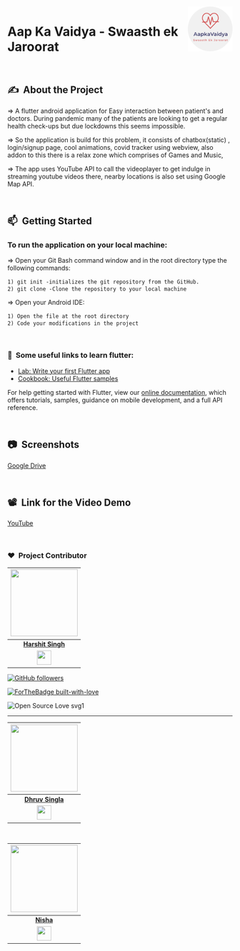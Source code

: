 <img src="assets/images/logo.png" align="right" alt="Image" height="100" width="100" />


# Aap Ka Vaidya - Swaasth ek Jaroorat

<br>

## ✍&nbsp;  About the Project

=> A flutter android application for Easy interaction between patient's and doctors. During pandemic many of the patients are looking to get a regular health check-ups but due lockdowns this seems impossible.


=> So the application is build for this problem, it consists of chatbox(static) , login/signup page, cool animations, covid tracker using webview, also addon to this there is a relax zone which comprises of Games and Music,


=> The app uses YouTube API to call the videoplayer to get indulge in streaming youtube videos there, nearby locations is also set using Google Map API.

<br>

## 📫&nbsp; Getting Started

### To run the application on your local machine:
  
=> Open your Git Bash command window and in the root directory type the following commands:

    1) git init -initializes the git repository from the GitHub. 
    2) git clone -Clone the repository to your local machine
=> Open your Android IDE:

    1) Open the file at the root directory
    2) Code your modifications in the project

<br>

### 🤖&nbsp; Some useful links to learn flutter:

- [Lab: Write your first Flutter app](https://flutter.dev/docs/get-started/codelab)
- [Cookbook: Useful Flutter samples](https://flutter.dev/docs/cookbook)

For help getting started with Flutter, view our
[online documentation](https://flutter.dev/docs), which offers tutorials,
samples, guidance on mobile development, and a full API reference.

<br>

## 📷&nbsp; Screenshots

[Google Drive](https://drive.google.com/drive/folders/1-sGdGiSpPj9aVyV63lkOmHf7PQ-4zroP?usp=sharing)

<br>

## 📽&nbsp; Link for the Video Demo

[YouTube](https://www.youtube.com/watch?v=xHoPp9_jX0Y&t=83s)

<br>

### ❤️&nbsp; Project Contributor

<a href="https://github.com/Harshit564"><img src="https://avatars1.githubusercontent.com/u/47476857?s=400&u=8b1d57f71964ea8821662524e171a16e4fcc5c79&v=4" width=150px height=150px /></a>                                                                                         |
| :------------------------------------------------------------------------------------------------------------------------------------------------------------------------------------------------------------------------------------------------------------------------------------------------------------------------------------------: |
|                                                                                                                                        **[Harshit Singh](https://www.linkedin.com/in/harshit-singh-lko//)**                                                                                                                                        |
|<a href="https://www.linkedin.com/in/harshit-singh-lko"><img src="https://mpng.subpng.com/20180324/vhe/kisspng-linkedin-computer-icons-logo-social-networking-ser-facebook-5ab6ebfe5f5397.2333748215219374063905.jpg" width="32px" height="32px"></a> |


[![GitHub followers](https://img.shields.io/github/followers/Harshit564?label=Follow&style=social)](https://github.com/Harshit564/)

[![ForTheBadge built-with-love](https://forthebadge.com/images/badges/built-with-love.svg)](https://GitHub.com/Harshit564/)

![Open Source Love svg1](https://badges.frapsoft.com/os/v1/open-source.svg?v=103)

---
<a href="https://github.com/DhruvSingla007"><img src="https://avatars3.githubusercontent.com/u/46241019?s=400&u=8b6cc353e4ffe212585db93ee09bc118e1e2748d&v=4" width=150px height=150px /></a>                                                                                         |
| :------------------------------------------------------------------------------------------------------------------------------------------------------------------------------------------------------------------------------------------------------------------------------------------------------------------------------------------: |
|                                                                                                                                        **[Dhruv Singla](https://www.linkedin.com/in/dhruv-singla-116598135/)**                                                                                                                                        |
|<a href="https://www.linkedin.com/in/dhruv-singla-116598135/"><img src="https://mpng.subpng.com/20180324/vhe/kisspng-linkedin-computer-icons-logo-social-networking-ser-facebook-5ab6ebfe5f5397.2333748215219374063905.jpg" width="32px" height="32px"></a> | 

<br>

<a href="https://github.com/Nisha2701"><img src="https://avatars2.githubusercontent.com/u/60098687?s=400&v=4" width=150px height=150px /><a>                                                                                         |
| :------------------------------------------------------------------------------------------------------------------------------------------------------------------------------------------------------------------------------------------------------------------------------------------------------------------------------------------: |
|                                                                                                                                        **[Nisha](https://www.linkedin.com/in/nisha-88b887191/)**                                                                                                                                        |
|<a href="https://www.linkedin.com/in/nisha-88b887191/"><img src="https://mpng.subpng.com/20180324/vhe/kisspng-linkedin-computer-icons-logo-social-networking-ser-facebook-5ab6ebfe5f5397.2333748215219374063905.jpg" width="32px" height="32px"></a> |
